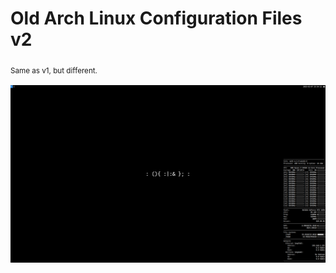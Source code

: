 # Old Arch Linux Configuration Files v2

<sub>Same as v1, but different.<sub>

![ArchLinuxDesktopv2](image0.png)
